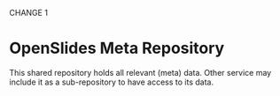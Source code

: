 CHANGE 1

# OpenSlides Meta Repository

This shared repository holds all relevant (meta) data. Other service may include it as a sub-repository to have access to its data.
